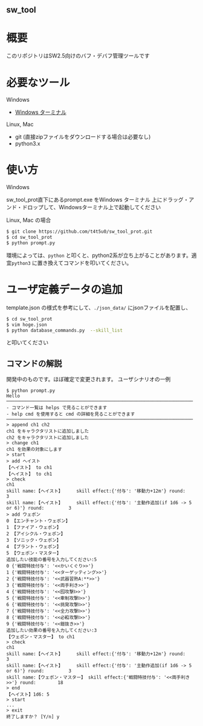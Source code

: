 ## sw_tool

# 概要
 このリポジトリはSW2.5向けのバフ・デバフ管理ツールです

# 必要なツール

Windows
 - [Windows ターミナル](https://www.microsoft.com/ja-jp/p/windows-terminal-preview/9n0dx20hk701?activetab=pivot:overviewtab)

Linux, Mac
 - git (直接zipファイルをダウンロードする場合は必要なし)
 - python3.x

# 使い方

Windows

sw_tool_prot直下にあるprompt.exe をWindows ターミナル 上にドラッグ・アンド・ドロップして、Windowsターミナル上で起動してください

Linux, Mac の場合

 ```bash
 $ git clone https://github.com/t4t5u0/sw_tool_prot.git
 $ cd sw_tool_prot
 $ python prompt.py
 ```

環境によっては、`python` と叩くと、python2系が立ち上がることがあります。適宜`python3` に置き換えてコマンドを叩いてください。


# ユーザ定義データの追加
template.json の様式を参考にして、`./json_data/` にjsonファイルを配置し、

```bash
$ cd sw_tool_prot
$ vim hoge.json
$ python database_commands.py  --skill_list
```

と叩いてください

## コマンドの解説

開発中のものです。ほぼ確定で変更されます。
ユーザシナリオの一例

```console
$ python prompt.py
Hello
─────────────────────────────────────────────────────────────────────
- コマンド一覧は helps で見ることができます
- help cmd を使用すると cmd の詳細を見ることができます
─────────────────────────────────────────────────────────────────────
> append ch1 ch2
ch1 をキャラクタリストに追加しました
ch2 をキャラクタリストに追加しました
> change ch1
ch1 を効果の対象にします
> start
> add ヘイスト
【ヘイスト】 to ch1
【ヘイスト】 to ch1
> check
ch1
skill name:【ヘイスト】     skill effect:{'付与': '移動力+12m'} round:         3
skill name:【ヘイスト】     skill effect:{'付与': '主動作追加(if 1d6 -> 5 or 6)'} round:         3
> add ウェポン
0 【エンチャント・ウェポン】
1 【ファイア・ウェポン】
2 【アイシクル・ウェポン】
3 【ソニック・ウェポン】
4 【ブラント・ウェポン】
5 【ウェポン・マスター】
追加したい技能の番号を入力してください:5
0 {'戦闘特技付与': '<<かいくぐり>>'}
1 {'戦闘特技付与': '<<ターゲッティング>>'}
2 {'戦闘特技付与': '<<武器習熟A:**>>'}
3 {'戦闘特技付与': '<<両手利き>>'}
4 {'戦闘特技付与': '<<囮攻撃Ⅰ>>'}
5 {'戦闘特技付与': '<<牽制攻撃Ⅰ>>'}
6 {'戦闘特技付与': '<<挑発攻撃Ⅰ>>'}
7 {'戦闘特技付与': '<<全力攻撃Ⅰ>>'}
8 {'戦闘特技付与': '<<必殺攻撃Ⅰ>>'}
9 {'戦闘特技付与': '<<鎧抜き>>'}
追加したい効果の番号を入力してください:3
【ウェポン・マスター】 to ch1
> check
ch1
skill name:【ヘイスト】     skill effect:{'付与': '移動力+12m'} round:         3
skill name:【ヘイスト】     skill effect:{'付与': '主動作追加(if 1d6 -> 5 or 6)'} round:         3
skill name:【ウェポン・マスター】 skill effect:{'戦闘特技付与': '<<両手利き>>'} round:        18
> end
【ヘイスト】1d6: 5
> start
...
> exit
終了しますか？ [Y/n] y
```